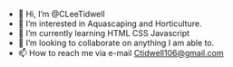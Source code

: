 - 👋 Hi, I’m @CLeeTidwell
- 👀 I’m interested in Aquascaping and Horticulture.
- 🌱 I’m currently learning HTML CSS Javascript
- 💞️ I’m looking to collaborate on anything I am able to.
- 📫 How to reach me via e-mail Ctidwell106@gmail.com

<!---
CLeeTidwell/CLeeTidwell is a ✨ special ✨ repository because its `README.md` (this file) appears on your GitHub profile.
You can click the Preview link to take a look at your changes.
--->
